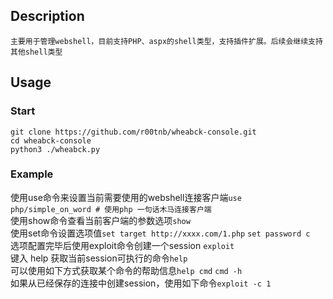 ## Description
    主要用于管理webshell，目前支持PHP、aspx的shell类型，支持插件扩展。后续会继续支持其他shell类型
    
## Usage
### Start
    git clone https://github.com/r00tnb/wheabck-console.git
    cd wheabck-console
    python3 ./wheabck.py
### Example
使用use命令来设置当前需要使用的webshell连接客户端``use php/simple_on_word # 使用php 一句话木马连接客户端``        
使用show命令查看当前客户端的参数选项``show``     
使用set命令设置选项值``set target http://xxxx.com/1.php`` ``set password c``       
选项配置完毕后使用exploit命令创建一个session ``exploit``       
键入 help 获取当前session可执行的命令``help``      
可以使用如下方式获取某个命令的帮助信息``help cmd`` ``cmd -h``      
如果从已经保存的连接中创建session，使用如下命令``exploit -c 1``
